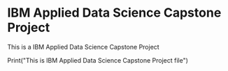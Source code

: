 # IBM Applied Data Science Capstone Project
This is a IBM Applied Data Science Capstone Project

Print("This is IBM Applied Data Science Capstone Project file")

